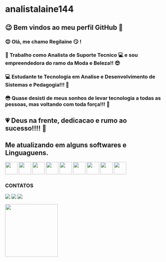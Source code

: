 # analistalaine144


## :wink: Bem vindos ao meu perfil GitHub 👋
### :heart_eyes: Olá, me chamo Regilaine :smirk:  ! 
### :office: Trabalho como Analista de Suporte Tecnico  :computer: e sou empreendedora do ramo da Moda e Beleza!! :sunglasses:
### :computer: Estudante te Tecnologia em Analise e Desenvolvimento de Sistemas e Pedagogia!!! :school:
### :flushed: Quase desisti de meus sonhos de levar tecnologia a todas as pessoas, mas voltando com toda força!!! :muscle: 
## :heartpulse: Deus na frente, dedicacao e rumo ao sucesso!!!! :pray:
## Me atualizando em alguns softwares e Linguaguens. 
<code><img src="https://cdn.jsdelivr.net/gh/devicons/devicon/icons/git/git-original.svg" width="40" height="40"/></code>
<code><img src="https://cdn.jsdelivr.net/gh/devicons/devicon/icons/moodle/moodle-original-wordmark.svg" width="40" height="40" /></code>
<code><img src="https://cdn.jsdelivr.net/gh/devicons/devicon/icons/mysql/mysql-original.svg" width="40" height="40" /></code>
<code><img src="https://cdn.jsdelivr.net/gh/devicons/devicon/icons/oracle/oracle-original.svg" width= "40" height="40" /></code>
<code><img src="https://cdn.jsdelivr.net/gh/devicons/devicon/icons/javascript/javascript-original.svg" width="40" height="40" /></code>
<code><img src="https://cdn.jsdelivr.net/gh/devicons/devicon/icons/java/java-original-wordmark.svg" width="40" height="40" /></code>
<code><img src="https://cdn.jsdelivr.net/gh/devicons/devicon/icons/html5/html5-plain-wordmark.svg" width="40" height="40" /></code>
<code><img src="https://cdn.jsdelivr.net/gh/devicons/devicon/icons/css3/css3-original-wordmark.svg" width="40" height="40" /></code>
<code><img src="https://cdn.jsdelivr.net/gh/devicons/devicon/icons/php/php-original.svg" width="40" height="40" /></code>

### CONTATOS

<div>

<a href="https://www.instagram.com/laine_silva144/" target="_blank"><img src="https://img.shields.io/badge/-Instagram-%23E4405F?style=for-the-badge&logo=instagram&logoColor=white" target="_blank"></a>
<a href = "mailto:laineanalistasistemas@gmail.com "><img src="https://img.shields.io/badge/Gmail-D14836?style=for-the-badge&logo=gmail&logoColor=white" target="_blank"></a>
<a href="https://www.linkedin.com/in/regilaine-souza-da-silva-2b43a91b8/" target="_blank"><img src="https://img.shields.io/badge/-LinkedIn-%230077B5?style=for-the-badge&logo=linkedin&logoColor=white" target="_blank"></a>   
</div>

<div>


<a href="https://github.com/analistalaine">


<img height="170em" src="https://github-readme-stats.vercel.app/api?username=analistalaine&show_icons=true&theme=dracula&include_all_commits=true&count_private=true"/>
</div>













        
   
          
          
          
          
          
          
          
